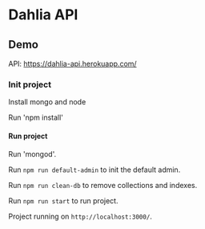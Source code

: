 # Dahlia API


## Demo

API: https://dahlia-api.herokuapp.com/

### Init project

Install mongo and node

Run 'npm install'

#### Run project

Run 'mongod'.

Run `npm run default-admin` to init the default admin.

Run `npm run clean-db` to remove collections and indexes.

Run `npm run start` to run project.

Project running on `http://localhost:3000/`.
